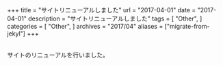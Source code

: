 +++
title = "サイトリニューアルしました"
url = "2017-04-01"
date = "2017-04-01"
description = "サイトリニューアルしました"
tags = [
    "Other",
]
categories = [
    "Other",
]
archives = "2017/04"
aliases = ["migrate-from-jekyl"]
+++

<br>
サイトのリニューアルを行いました。
